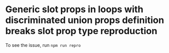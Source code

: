 # Generic slot props in loops with discriminated union props definition breaks slot prop type reproduction

To see the issue, run `npm run repro`
